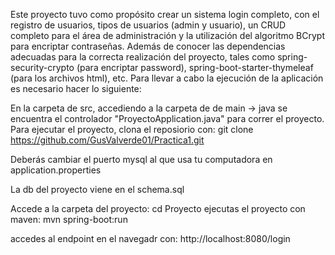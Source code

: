 Este proyecto tuvo como propósito crear un sistema login completo, con el registro de usuarios, tipos de usuarios (admin y usuario), un CRUD completo para el área de administración y la utilización del algoritmo BCrypt para encriptar contraseñas. Además de conocer las dependencias adecuadas para la correcta realización del proyecto, tales como spring-security-crypto (para encriptar password), spring-boot-starter-thymeleaf (para los archivos html), etc. Para llevar a cabo la ejecución de la aplicación es necesario hacer lo siguiente:

En la carpeta de src, accediendo a la carpeta de de main -> java se encuentra el controlador "ProyectoApplication.java" para correr el proyecto. Para ejecutar el proyecto, clona el reposiorio con: git clone https://github.com/GusValverde01/Practica1.git

Deberás cambiar el puerto mysql al que usa tu computadora en application.properties

La db del proyecto viene en el schema.sql

Accede a la carpeta del proyecto: cd Proyecto ejecutas el proyecto con maven: mvn spring-boot:run

accedes al endpoint en el navegadr con: http://localhost:8080/login
